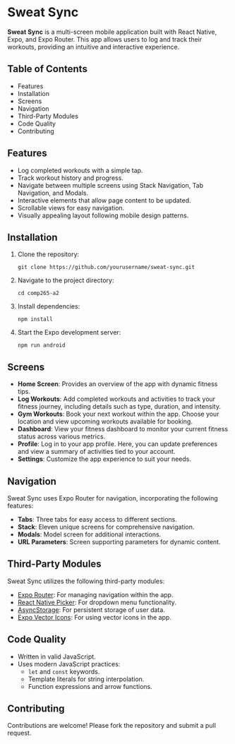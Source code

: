 <h1>Sweat Sync</h1>
<p><strong>Sweat Sync</strong> is a multi-screen mobile application built with React Native, Expo, and Expo Router. This app allows users to log and track their workouts, providing an intuitive and interactive experience.</p>

<h2>Table of Contents</h2>
<ul>
  <li>Features</li>
  <li>Installation</li>
  <li>Screens</li>
  <li>Navigation</li>
  <li>Third-Party Modules</li>
  <li>Code Quality</li>
  <li>Contributing</li>
</ul>

<h2>Features</h2>
    <ul>
        <li>Log completed workouts with a simple tap.</li>
        <li>Track workout history and progress.</li>
        <li>Navigate between multiple screens using Stack Navigation, Tab Navigation, and Modals.</li>
        <li>Interactive elements that allow page content to be updated.</li>
        <li>Scrollable views for easy navigation.</li>
        <li>Visually appealing layout following mobile design patterns.</li>
    </ul>

<h2>Installation</h2>
    <ol>
        <li>Clone the repository:
            <pre><code>git clone https://github.com/yourusername/sweat-sync.git</code></pre>
        </li>
        <li>Navigate to the project directory:
            <pre><code>cd comp265-a2</code></pre>
        </li>
        <li>Install dependencies:
            <pre><code>npm install</code></pre>
        </li>
        <li>Start the Expo development server:
            <pre><code>npm run android</code></pre>
        </li>
    </ol>

<h2>Screens</h2>
  <ul>
    <li><strong>Home Screen</strong>: Provides an overview of the app with dynamic fitness tips.</li>
    <li><strong>Log Workouts</strong>: Add completed workouts and activities to track your fitness journey, including details such as type, duration, and intensity.</li>
    <li><strong>Gym Workouts</strong>: Book your next workout within the app. Choose your location and view upcoming workouts available for booking.</li>
    <li><strong>Dashboard</strong>: View your fitness dashboard to monitor your current fitness status across various metrics.</li>
    <li><strong>Profile</strong>: Log in to your app profile. Here, you can update preferences and view a summary of activities tied to your account.</li>
    <li><strong>Settings</strong>: Customize the app experience to suit your needs.</li>
  </ul>

<h2>Navigation</h2>
<p>Sweat Sync uses Expo Router for navigation, incorporating the following features:</p>
    <ul>
        <li><strong>Tabs</strong>: Three tabs for easy access to different sections.</li>
        <li><strong>Stack</strong>: Eleven unique screens for comprehensive navigation.</li>
        <li><strong>Modals</strong>: Model screen for additional interactions.</li>
        <li><strong>URL Parameters</strong>: Screen supporting parameters for dynamic content.</li>
    </ul>

<h2>Third-Party Modules</h2>
<p>Sweat Sync utilizes the following third-party modules:</p>
  <ul>
    <li><a href="https://docs.expo.dev/guides/routing-and-navigation/">Expo Router</a>: For managing navigation within the app.</li>
    <li><a href="https://github.com/react-native-picker/picker">React Native Picker</a>: For dropdown menu functionality.</li>
    <li><a href="https://docs.expo.dev/versions/latest/sdk/async-storage/">AsyncStorage</a>: For persistent storage of user data.</li>
    <li><a href="https://docs.expo.dev/guides/icons/">Expo Vector Icons</a>: For using vector icons in the app.</li>
</ul>

<h2>Code Quality</h2>
    <ul>
        <li>Written in valid JavaScript.</li>
        <li>Uses modern JavaScript practices:
            <ul>
                <li><code>let</code> and <code>const</code> keywords.</li>
                <li>Template literals for string interpolation.</li>
                <li>Function expressions and arrow functions.</li>
            </ul>
        </li>
    </ul>

<h2>Contributing</h2>
<p>Contributions are welcome! Please fork the repository and submit a pull request.</p>
    
